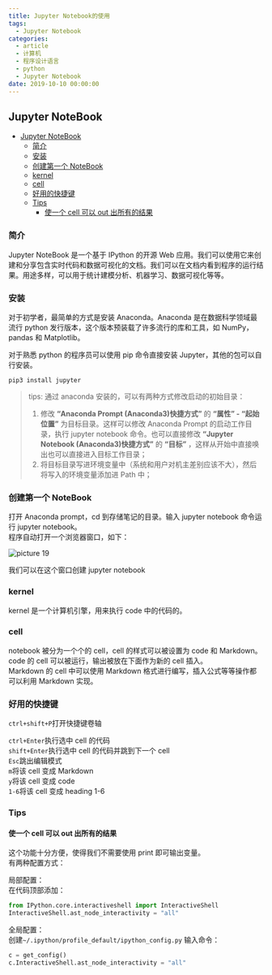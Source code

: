 ```yaml
---
title: Jupyter Notebook的使用
tags:
  - Jupyter Notebook
categories:
  - article
  - 计算机
  - 程序设计语言
  - python
  - Jupyter Notebook
date: 2019-10-10 00:00:00
---
```


## Jupyter NoteBook

- [Jupyter NoteBook](#jupyter-notebook)
  - [简介](#简介)
  - [安装](#安装)
  - [创建第一个 NoteBook](#创建第一个-notebook)
  - [kernel](#kernel)
  - [cell](#cell)
  - [好用的快捷键](#好用的快捷键)
  - [Tips](#tips)
    - [使一个 cell 可以 out 出所有的结果](#使一个-cell-可以-out-出所有的结果)

### 简介

Jupyter NoteBook 是一个基于 IPython 的开源 Web 应用。我们可以使用它来创建和分享包含实时代码和数据可视化的文档。我们可以在文档内看到程序的运行结果。用途多样，可以用于统计建模分析、机器学习、数据可视化等等。

### 安装

对于初学者，最简单的方式是安装 Anaconda。Anaconda 是在数据科学领域最流行 python 发行版本，这个版本预装载了许多流行的库和工具，如 NumPy，pandas 和 Matplotlib。

对于熟悉 python 的程序员可以使用 pip 命令直接安装 Jupyter，其他的包可以自行安装。

`pip3 install jupyter`

> tips: 通过 anaconda 安装的，可以有两种方式修改启动的初始目录：
>
> 1. 修改 **“Anaconda Prompt (Anaconda3)快捷方式”** 的 **“属性” - “起始位置”** 为目标目录。这样可以修改 Anaconda Prompt 的启动工作目录，执行 jupyter notebook 命令。也可以直接修改 **“Jupyter Notebook (Anaconda3)快捷方式”** 的 **“目标”** ，这样从开始中直接唤出也可以直接进入目标工作目录；
> 2. 将目标目录写进环境变量中（系统和用户对机主差别应该不大），然后将写入的环境变量添加进 Path 中；

### 创建第一个 NoteBook

打开 Anaconda prompt，cd 到存储笔记的目录。输入 jupyter notebook 命令运行 jupyter notebook。  
程序自动打开一个浏览器窗口，如下：

![picture 19](../../../../assets/%E7%A8%8B%E5%BA%8F%E8%AE%BE%E8%AE%A1%E8%AF%AD%E8%A8%80/python/Jupyter%20NoteBook%20%E4%BD%BF%E7%94%A8/357056832e198d627af5ad5e634a548ca688f56d6f6ac2e04b5df6ec2d0b67f7.png)

我们可以在这个窗口创建 jupyter notebook

### kernel

kernel 是一个计算机引擎，用来执行 code 中的代码的。

### cell

notebook 被分为一个个的 cell，cell 的样式可以被设置为 code 和 Markdown。code 的 cell 可以被运行，输出被放在下面作为新的 cell 插入。  
Markdown 的 cell 中可以使用 Markdown 格式进行编写，插入公式等等操作都可以利用 Markdown 实现。

### 好用的快捷键

`ctrl+shift+P`打开快捷键卷轴

`ctrl+Enter`执行选中 cell 的代码  
`shift+Enter`执行选中 cell 的代码并跳到下一个 cell  
`Esc`跳出编辑模式  
`m`将该 cell 变成 Markdown  
`y`将该 cell 变成 code  
`1-6`将该 cell 变成 heading 1-6

### Tips

#### 使一个 cell 可以 out 出所有的结果

这个功能十分方便，使得我们不需要使用 print 即可输出变量。  
有两种配置方式：

局部配置：  
在代码顶部添加：

```python
from IPython.core.interactiveshell import InteractiveShell
InteractiveShell.ast_node_interactivity = "all"
```

全局配置：  
创建`~/.ipython/profile_default/ipython_config.py`
输入命令：

```python
c = get_config()
c.InteractiveShell.ast_node_interactivity = "all"
```
